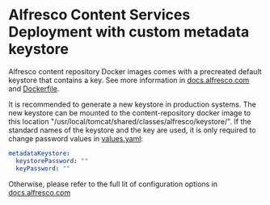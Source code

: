 # Alfresco Content Services Deployment with custom metadata keystore

Alfresco content repository Docker images comes with a precreated default keystore that contains a key. See more information in [docs.alfresco.com](https://docs.alfresco.com/6.2/concepts/alf-keystores.html) and [Dockerfile](https://github.com/Alfresco/acs-packaging/blob/master/docker-alfresco/Dockerfile#L81-L85).

It is recommended to generate a new keystore in production systems. The new keystore can be mounted to the content-repository docker image to this location "/usr/local/tomcat/shared/classes/alfresco/keystore/". If the standard names of the keystore and the key are used, it is only required to change password values in [values.yaml](../../helm/alfresco-content-services/values.yaml):
```yaml
metadataKeystore:
  keystorePassword: ""
  keyPassword: ""
```
Otherwise, please refer to the full lit of configuration options in [docs.alfresco.com](https://docs.alfresco.com/6.2/concepts/keystore-config.html)
